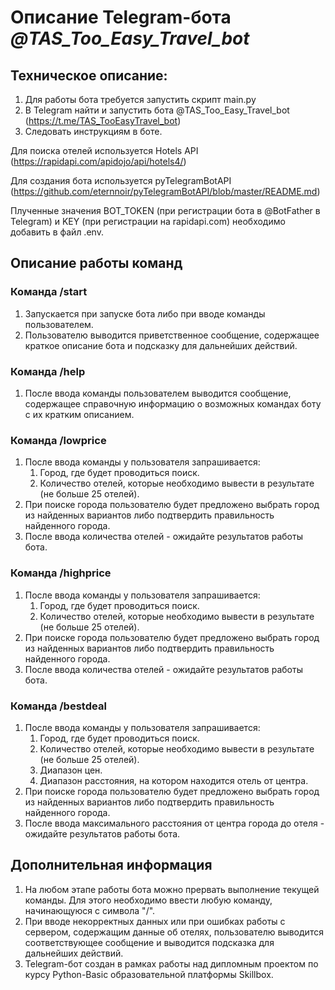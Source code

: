 # Описание Telegram-бота *@TAS_Too_Easy_Travel_bot*

## Техническое описание:
1. Для работы бота требуется запустить скрипт main.py
2. В Telegram найти и запустить бота @TAS_Too_Easy_Travel_bot (https://t.me/TAS_TooEasyTravel_bot)
3. Следовать инструкциям в боте. 

Для поиска отелей используется Hotels API (https://rapidapi.com/apidojo/api/hotels4/)

Для создания бота используется pyTelegramBotAPI (https://github.com/eternnoir/pyTelegramBotAPI/blob/master/README.md)

Плученные значения BOT_TOKEN (при регистрации бота в @BotFather в Telegram) и KEY (при регистрации на rapidapi.com) необходимо добавить в файл .env.

## Описание работы команд
### Команда /start
1. Запускается при запуске бота либо при вводе команды пользователем. 
2. Пользователю выводится приветственное сообщение, содержащее краткое описание бота и подсказку для дальнейших действий.
### Команда /help
1. После ввода команды пользователем выводится сообщение, содержащее справочную информацию о возможных командах боту с их кратким описанием.
### Команда /lowprice
1. После ввода команды у пользователя запрашивается:
    1. Город, где будет проводиться поиск.
    2. Количество отелей, которые необходимо вывести в результате (не больше 25 отелей).
2. При поиске города пользователю будет предложено выбрать город из найденных вариантов либо подтвердить правильность найденного города.
3. После ввода количества отелей - ожидайте результатов работы бота.
### Команда /highprice
1. После ввода команды у пользователя запрашивается:
    1. Город, где будет проводиться поиск.
    2. Количество отелей, которые необходимо вывести в результате (не больше 25 отелей).
2. При поиске города пользователю будет предложено выбрать город из найденных вариантов либо подтвердить правильность найденного города.
3. После ввода количества отелей - ожидайте результатов работы бота.
### Команда /bestdeal
1. После ввода команды у пользователя запрашивается:
    1. Город, где будет проводиться поиск.
    2. Количество отелей, которые необходимо вывести в результате (не больше 25 отелей).
    3. Диапазон цен.
    4. Диапазон расстояния, на котором находится отель от центра.
2. При поиске города пользователю будет предложено выбрать город из найденных вариантов либо подтвердить правильность найденного города.
3. После ввода максимального расстояния от центра города до отеля - ожидайте результатов работы бота.

## Дополнительная информация
1. На любом этапе работы бота можно прервать выполнение текущей команды. Для этого необходимо ввести любую
команду, начинающуюся с символа "/".
2. При вводе некорректных данных или при ошибках работы с сервером, содержащим данные об отелях, пользователю выводится соответствующее сообщение и выводится подсказка для дальнейших действий.
3. Telegram-бот создан в рамках работы над дипломным проектом по курсу Python-Basic образовательной платформы Skillbox.


